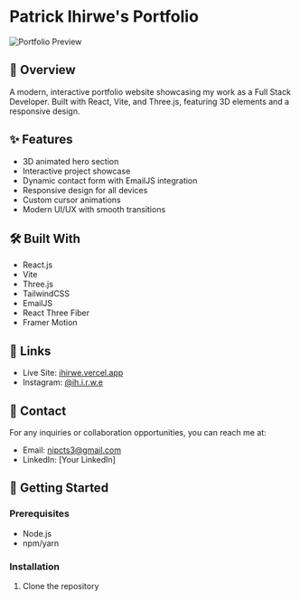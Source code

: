 # Patrick Ihirwe's Portfolio

![Portfolio Preview](public/assets/preview.png)

## 🚀 Overview
A modern, interactive portfolio website showcasing my work as a Full Stack Developer. Built with React, Vite, and Three.js, featuring 3D elements and a responsive design.

## ✨ Features
- 3D animated hero section
- Interactive project showcase
- Dynamic contact form with EmailJS integration
- Responsive design for all devices
- Custom cursor animations
- Modern UI/UX with smooth transitions

## 🛠️ Built With
- React.js
- Vite
- Three.js
- TailwindCSS
- EmailJS
- React Three Fiber
- Framer Motion

## 🔗 Links
- Live Site: [ihirwe.vercel.app](https://ihirwe.vercel.app)
- Instagram: [@ih.i.r.w.e](https://www.instagram.com/ih.i.r.w.e/)

## 📧 Contact
For any inquiries or collaboration opportunities, you can reach me at:
- Email: nipcts3@gmail.com
- LinkedIn: [Your LinkedIn]

## 🚀 Getting Started

### Prerequisites
- Node.js
- npm/yarn

### Installation
1. Clone the repository